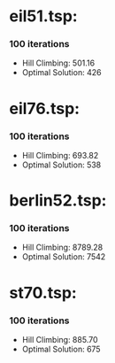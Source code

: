# eil51.tsp: 

### 100 iterations
- Hill Climbing: 501.16
- Optimal Solution: 426

# eil76.tsp: 

### 100 iterations
- Hill Climbing: 693.82
- Optimal Solution: 538

# berlin52.tsp: 

### 100 iterations
- Hill Climbing: 8789.28
- Optimal Solution: 7542

# st70.tsp:

### 100 iterations
- Hill Climbing: 885.70
- Optimal Solution: 675
